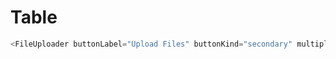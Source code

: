 # Table

```javascript
<FileUploader buttonLabel="Upload Files" buttonKind="secondary" multiple={true} />
```
